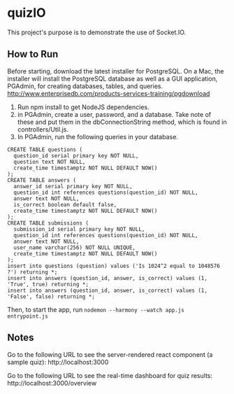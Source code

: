 # quizIO
This project's purpose is to demonstrate the use of Socket.IO.

How to Run
----------

Before starting, download the latest installer for PostgreSQL. On a Mac, the installer will install the PostgreSQL database as well as a GUI application, PGAdmin, for creating databases, tables, and queries.
http://www.enterprisedb.com/products-services-training/pgdownload

1. Run npm install to get NodeJS dependencies.
2. in PGAdmin, create a user, password, and a database. Take note of these and put them in the dbConnectionString method, which is found in controllers/Util.js.
3. In PGAdmin, run the following queries in your database.
```
CREATE TABLE questions (
  question_id serial primary key NOT NULL,
  question text NOT NULL,
  create_time timestamptz NOT NULL DEFAULT NOW()
);
CREATE TABLE answers (
  answer_id serial primary key NOT NULL,
  question_id int references questions(question_id) NOT NULL,
  answer text NOT NULL,
  is_correct boolean default false,
  create_time timestamptz NOT NULL DEFAULT NOW()
);
CREATE TABLE submissions (
  submission_id serial primary key NOT NULL,
  question_id int references questions(question_id) NOT NULL,
  answer text NOT NULL,
  user_name varchar(256) NOT NULL UNIQUE,
  create_time timestamptz NOT NULL DEFAULT NOW()
);
insert into questions (question) values ('Is 1024^2 equal to 1048576 ?') returning *;
insert into answers (question_id, answer, is_correct) values (1, 'True', true) returning *;
insert into answers (question_id, answer, is_correct) values (1, 'False', false) returning *;
```

Then, to start the app, run `nodemon --harmony --watch app.js entrypoint.js`

Notes
-----
Go to the following URL to see the server-rendered react component (a sample quiz): 
http://localhost:3000

Go to the following URL to see the real-time dashboard for quiz results:
http://localhost:3000/overview
